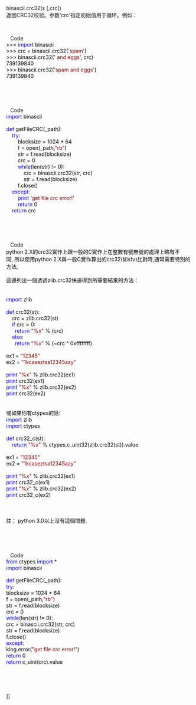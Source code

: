 <p>&nbsp;</p>
<dt>
<div>
<div>binascii.crc32(s [,crc])</div>
<div>返回CRC32校验。参数'crc'指定初始值用于循环。例如：</div>
</div>
</dt>
<p>&nbsp;</p>
<div class="cnblogs_code"><img id="Code_Closed_Image_172113" style="display: none;" onclick="this.style.display='none'; document.getElementById('Code_Closed_Text_172113').style.display='none'; document.getElementById('Code_Open_Image_172113').style.display='inline'; document.getElementById('Code_Open_Text_172113').style.display='inline';" height="16" src="http://www.cnblogs.com/images/OutliningIndicators/ContractedBlock.gif" width="11" align="top" /><img id="Code_Open_Image_172113" onclick="this.style.display='none'; document.getElementById('Code_Open_Text_172113').style.display='none'; getElementById('Code_Closed_Image_172113').style.display='inline'; getElementById('Code_Closed_Text_172113').style.display='inline';" height="16" src="http://www.cnblogs.com/images/OutliningIndicators/ExpandedBlockStart.gif" width="11" align="top" /><span id="Code_Closed_Text_172113" class="cnblogs_code_Collapse">Code</span><span id="Code_Open_Text_172113"><br /><!--<br /><br />Code highlighting produced by Actipro CodeHighlighter (freeware)<br />http://www.CodeHighlighter.com/<br /><br />--><span style="color: #000000;">&gt;&gt;&gt;</span><span style="color: #000000;">&nbsp;</span><span style="color: #0000ff;">import</span><span style="color: #000000;">&nbsp;binascii<br /></span><span style="color: #000000;">&gt;&gt;&gt;</span><span style="color: #000000;">&nbsp;crc&nbsp;</span><span style="color: #000000;">=</span><span style="color: #000000;">&nbsp;binascii.crc32(</span><span style="color: #800000;">'</span><span style="color: #800000;">spam</span><span style="color: #800000;">'</span><span style="color: #000000;">)<br /></span><span style="color: #000000;">&gt;&gt;&gt;</span><span style="color: #000000;">&nbsp;binascii.crc32(</span><span style="color: #800000;">'</span><span style="color: #800000;">&nbsp;and&nbsp;eggs</span><span style="color: #800000;">'</span><span style="color: #000000;">,&nbsp;crc)<br /></span><span style="color: #000000;">739139840</span><span style="color: #000000;"><br /></span><span style="color: #000000;">&gt;&gt;&gt;</span><span style="color: #000000;">&nbsp;binascii.crc32(</span><span style="color: #800000;">'</span><span style="color: #800000;">spam&nbsp;and&nbsp;eggs</span><span style="color: #800000;">'</span><span style="color: #000000;">)<br /></span><span style="color: #000000;">739139840</span></span></div>
<p>&nbsp;</p>
<p>&nbsp;</p>
<div class="cnblogs_code"><img align="top" width="11" src="http://www.cnblogs.com/images/OutliningIndicators/ContractedBlock.gif" height="16" onclick="this.style.display='none'; document.getElementById('Code_Closed_Text_172240').style.display='none'; document.getElementById('Code_Open_Image_172240').style.display='inline'; document.getElementById('Code_Open_Text_172240').style.display='inline';" style="display: none;" id="Code_Closed_Image_172240" /><img align="top" width="11" src="http://www.cnblogs.com/images/OutliningIndicators/ExpandedBlockStart.gif" height="16" onclick="this.style.display='none'; document.getElementById('Code_Open_Text_172240').style.display='none'; getElementById('Code_Closed_Image_172240').style.display='inline'; getElementById('Code_Closed_Text_172240').style.display='inline';" id="Code_Open_Image_172240" /><span class="cnblogs_code_Collapse" id="Code_Closed_Text_172240">Code</span><span id="Code_Open_Text_172240"><br /><!--<br /><br />Code highlighting produced by Actipro CodeHighlighter (freeware)<br />http://www.CodeHighlighter.com/<br /><br />--><span style="color: #0000ff;">import</span><span style="color: #000000;">&nbsp;binascii&nbsp;<br /><br /></span><span style="color: #0000ff;">def</span><span style="color: #000000;">&nbsp;getFileCRC(_path):&nbsp;<br />&nbsp;&nbsp;&nbsp;&nbsp;</span><span style="color: #0000ff;">try</span><span style="color: #000000;">:&nbsp;<br />&nbsp;&nbsp;&nbsp;&nbsp;&nbsp;&nbsp;&nbsp;&nbsp;blocksize&nbsp;</span><span style="color: #000000;">=</span><span style="color: #000000;">&nbsp;</span><span style="color: #000000;">1024</span><span style="color: #000000;">&nbsp;</span><span style="color: #000000;">*</span><span style="color: #000000;">&nbsp;</span><span style="color: #000000;">64</span><span style="color: #000000;">&nbsp;<br />&nbsp;&nbsp;&nbsp;&nbsp;&nbsp;&nbsp;&nbsp;&nbsp;f&nbsp;</span><span style="color: #000000;">=</span><span style="color: #000000;">&nbsp;open(_path,</span><span style="color: #800000;">"</span><span style="color: #800000;">rb</span><span style="color: #800000;">"</span><span style="color: #000000;">)&nbsp;<br />&nbsp;&nbsp;&nbsp;&nbsp;&nbsp;&nbsp;&nbsp;&nbsp;str&nbsp;</span><span style="color: #000000;">=</span><span style="color: #000000;">&nbsp;f.read(blocksize)&nbsp;<br />&nbsp;&nbsp;&nbsp;&nbsp;&nbsp;&nbsp;&nbsp;&nbsp;crc&nbsp;</span><span style="color: #000000;">=</span><span style="color: #000000;">&nbsp;0&nbsp;<br />&nbsp;&nbsp;&nbsp;&nbsp;&nbsp;&nbsp;&nbsp;&nbsp;</span><span style="color: #0000ff;">while</span><span style="color: #000000;">(len(str)&nbsp;</span><span style="color: #000000;">!=</span><span style="color: #000000;">&nbsp;0):&nbsp;<br />&nbsp;&nbsp;&nbsp;&nbsp;&nbsp;&nbsp;&nbsp;&nbsp;&nbsp;&nbsp;&nbsp;&nbsp;crc&nbsp;</span><span style="color: #000000;">=</span><span style="color: #000000;">&nbsp;binascii.crc32(str,&nbsp;crc)&nbsp;<br />&nbsp;&nbsp;&nbsp;&nbsp;&nbsp;&nbsp;&nbsp;&nbsp;&nbsp;&nbsp;&nbsp;&nbsp;str&nbsp;</span><span style="color: #000000;">=</span><span style="color: #000000;">&nbsp;f.read(blocksize)&nbsp;<br />&nbsp;&nbsp;&nbsp;&nbsp;&nbsp;&nbsp;&nbsp;&nbsp;f.close()&nbsp;<br />&nbsp;&nbsp;&nbsp;&nbsp;</span><span style="color: #0000ff;">except</span><span style="color: #000000;">:&nbsp;<br />&nbsp;&nbsp;&nbsp;&nbsp;&nbsp;&nbsp;&nbsp;&nbsp;</span><span style="color: #0000ff;">print</span><span style="color: #000000;">&nbsp;</span><span style="color: #800000;">'</span><span style="color: #800000;">get&nbsp;file&nbsp;crc&nbsp;error!</span><span style="color: #800000;">'</span><span style="color: #000000;">&nbsp;<br />&nbsp;&nbsp;&nbsp;&nbsp;&nbsp;&nbsp;&nbsp;&nbsp;</span><span style="color: #0000ff;">return</span><span style="color: #000000;">&nbsp;0&nbsp;<br />&nbsp;&nbsp;&nbsp;&nbsp;</span><span style="color: #0000ff;">return</span><span style="color: #000000;">&nbsp;crc&nbsp;&nbsp;</span></span></div>
<p>&nbsp;</p>
<p>&nbsp;</p>
<div class="cnblogs_code"><img id="Code_Closed_Image_173006" style="display: none;" onclick="this.style.display='none'; document.getElementById('Code_Closed_Text_173006').style.display='none'; document.getElementById('Code_Open_Image_173006').style.display='inline'; document.getElementById('Code_Open_Text_173006').style.display='inline';" height="16" src="http://www.cnblogs.com/images/OutliningIndicators/ContractedBlock.gif" width="11" align="top" /><img id="Code_Open_Image_173006" onclick="this.style.display='none'; document.getElementById('Code_Open_Text_173006').style.display='none'; getElementById('Code_Closed_Image_173006').style.display='inline'; getElementById('Code_Closed_Text_173006').style.display='inline';" height="16" src="http://www.cnblogs.com/images/OutliningIndicators/ExpandedBlockStart.gif" width="11" align="top" /><span id="Code_Closed_Text_173006" class="cnblogs_code_Collapse">Code</span><span id="Code_Open_Text_173006"><br /><!--<br /><br />Code highlighting produced by Actipro CodeHighlighter (freeware)<br />http://www.CodeHighlighter.com/<br /><br />--><span style="color: #000000;">python&nbsp;</span><span style="color: #000000;">2</span><span style="color: #000000;">.X的crc32實作上跟一般的C實作上在整數有號無號的處理上略有不同,&nbsp;所以使用python&nbsp;</span><span style="color: #000000;">2</span><span style="color: #000000;">.X與一般C實作算出的crc32(如sfv)比對時,通常需要特別的方法,<br /><br />這邊列出一個透過zlib.crc32快速得到所需要結果的方法：<br /><br /><br /></span><span style="color: #0000ff;">import</span><span style="color: #000000;">&nbsp;zlib<br /><br /></span><span style="color: #0000ff;">def</span><span style="color: #000000;">&nbsp;crc32(st):<br />&nbsp;&nbsp;&nbsp;&nbsp;crc&nbsp;</span><span style="color: #000000;">=</span><span style="color: #000000;">&nbsp;zlib.crc32(st)<br />&nbsp;&nbsp;&nbsp;&nbsp;</span><span style="color: #0000ff;">if</span><span style="color: #000000;">&nbsp;crc&nbsp;</span><span style="color: #000000;">&gt;</span><span style="color: #000000;">&nbsp;0:<br />&nbsp;&nbsp;&nbsp;&nbsp;&nbsp;&nbsp;</span><span style="color: #0000ff;">return</span><span style="color: #000000;">&nbsp;</span><span style="color: #800000;">"</span><span style="color: #800000;">%x</span><span style="color: #800000;">"</span><span style="color: #000000;">&nbsp;</span><span style="color: #000000;">%</span><span style="color: #000000;">&nbsp;(crc)<br />&nbsp;&nbsp;&nbsp;&nbsp;</span><span style="color: #0000ff;">else</span><span style="color: #000000;">:<br />&nbsp;&nbsp;&nbsp;&nbsp;&nbsp;&nbsp;</span><span style="color: #0000ff;">return</span><span style="color: #000000;">&nbsp;</span><span style="color: #800000;">"</span><span style="color: #800000;">%x</span><span style="color: #800000;">"</span><span style="color: #000000;">&nbsp;</span><span style="color: #000000;">%</span><span style="color: #000000;">&nbsp;(</span><span style="color: #000000;">~</span><span style="color: #000000;">crc&nbsp;</span><span style="color: #000000;">^</span><span style="color: #000000;">&nbsp;</span><span style="color: #000000;">0xffffffff</span><span style="color: #000000;">)<br /><br />ex1&nbsp;</span><span style="color: #000000;">=</span><span style="color: #000000;">&nbsp;</span><span style="color: #800000;">"</span><span style="color: #800000;">12345</span><span style="color: #800000;">"</span><span style="color: #000000;"><br />ex2&nbsp;</span><span style="color: #000000;">=</span><span style="color: #000000;">&nbsp;</span><span style="color: #800000;">"</span><span style="color: #800000;">1kcaseztsa12345azy</span><span style="color: #800000;">"</span><span style="color: #000000;"><br /><br /></span><span style="color: #0000ff;">print</span><span style="color: #000000;">&nbsp;</span><span style="color: #800000;">"</span><span style="color: #800000;">%x</span><span style="color: #800000;">"</span><span style="color: #000000;">&nbsp;</span><span style="color: #000000;">%</span><span style="color: #000000;">&nbsp;zlib.crc32(ex1)<br /></span><span style="color: #0000ff;">print</span><span style="color: #000000;">&nbsp;crc32(ex1)<br /></span><span style="color: #0000ff;">print</span><span style="color: #000000;">&nbsp;</span><span style="color: #800000;">"</span><span style="color: #800000;">%x</span><span style="color: #800000;">"</span><span style="color: #000000;">&nbsp;</span><span style="color: #000000;">%</span><span style="color: #000000;">&nbsp;zlib.crc32(ex2)<br /></span><span style="color: #0000ff;">print</span><span style="color: #000000;">&nbsp;crc32(ex2)<br /><br /><br />或如果你有ctypes的話:<br /></span><span style="color: #0000ff;">import</span><span style="color: #000000;">&nbsp;zlib<br /></span><span style="color: #0000ff;">import</span><span style="color: #000000;">&nbsp;ctypes<br /><br /></span><span style="color: #0000ff;">def</span><span style="color: #000000;">&nbsp;crc32_c(st):<br />&nbsp;&nbsp;&nbsp;&nbsp;</span><span style="color: #0000ff;">return</span><span style="color: #000000;">&nbsp;</span><span style="color: #800000;">"</span><span style="color: #800000;">%x</span><span style="color: #800000;">"</span><span style="color: #000000;">&nbsp;</span><span style="color: #000000;">%</span><span style="color: #000000;">&nbsp;ctypes.c_uint32(zlib.crc32(st)).value<br /><br />ex1&nbsp;</span><span style="color: #000000;">=</span><span style="color: #000000;">&nbsp;</span><span style="color: #800000;">"</span><span style="color: #800000;">12345</span><span style="color: #800000;">"</span><span style="color: #000000;"><br />ex2&nbsp;</span><span style="color: #000000;">=</span><span style="color: #000000;">&nbsp;</span><span style="color: #800000;">"</span><span style="color: #800000;">1kcaseztsa12345azy</span><span style="color: #800000;">"</span><span style="color: #000000;"><br /><br /></span><span style="color: #0000ff;">print</span><span style="color: #000000;">&nbsp;</span><span style="color: #800000;">"</span><span style="color: #800000;">%x</span><span style="color: #800000;">"</span><span style="color: #000000;">&nbsp;</span><span style="color: #000000;">%</span><span style="color: #000000;">&nbsp;zlib.crc32(ex1)<br /></span><span style="color: #0000ff;">print</span><span style="color: #000000;">&nbsp;crc32_c(ex1)<br /></span><span style="color: #0000ff;">print</span><span style="color: #000000;">&nbsp;</span><span style="color: #800000;">"</span><span style="color: #800000;">%x</span><span style="color: #800000;">"</span><span style="color: #000000;">&nbsp;</span><span style="color: #000000;">%</span><span style="color: #000000;">&nbsp;zlib.crc32(ex2)<br /></span><span style="color: #0000ff;">print</span><span style="color: #000000;">&nbsp;crc32_c(ex2)<br /><br /><br /><br />註：&nbsp;python&nbsp;</span><span style="color: #000000;">3</span><span style="color: #000000;">.0以上沒有這個問題.</span></span></div>
<p>&nbsp;</p>
<p>&nbsp;</p>
<div class="cnblogs_code"><img align="top" width="11" src="http://www.cnblogs.com/images/OutliningIndicators/ContractedBlock.gif" height="16" onclick="this.style.display='none'; document.getElementById('Code_Closed_Text_173528').style.display='none'; document.getElementById('Code_Open_Image_173528').style.display='inline'; document.getElementById('Code_Open_Text_173528').style.display='inline';" style="display: none;" id="Code_Closed_Image_173528" /><img align="top" width="11" src="http://www.cnblogs.com/images/OutliningIndicators/ExpandedBlockStart.gif" height="16" onclick="this.style.display='none'; document.getElementById('Code_Open_Text_173528').style.display='none'; getElementById('Code_Closed_Image_173528').style.display='inline'; getElementById('Code_Closed_Text_173528').style.display='inline';" id="Code_Open_Image_173528" /><span class="cnblogs_code_Collapse" id="Code_Closed_Text_173528">Code</span><span id="Code_Open_Text_173528"><br /><!--<br /><br />Code highlighting produced by Actipro CodeHighlighter (freeware)<br />http://www.CodeHighlighter.com/<br /><br />--><span style="color: #0000ff;">from</span><span style="color: #000000;">&nbsp;ctypes&nbsp;</span><span style="color: #0000ff;">import</span><span style="color: #000000;">&nbsp;</span><span style="color: #000000;">*</span><span style="color: #000000;">&nbsp;<br /></span><span style="color: #0000ff;">import</span><span style="color: #000000;">&nbsp;binascii&nbsp;<br /><br /></span><span style="color: #0000ff;">def</span><span style="color: #000000;">&nbsp;getFileCRC(_path):&nbsp;<br /></span><span style="color: #0000ff;">try</span><span style="color: #000000;">:&nbsp;<br />blocksize&nbsp;</span><span style="color: #000000;">=</span><span style="color: #000000;">&nbsp;</span><span style="color: #000000;">1024</span><span style="color: #000000;">&nbsp;</span><span style="color: #000000;">*</span><span style="color: #000000;">&nbsp;</span><span style="color: #000000;">64</span><span style="color: #000000;">&nbsp;<br />f&nbsp;</span><span style="color: #000000;">=</span><span style="color: #000000;">&nbsp;open(_path,</span><span style="color: #800000;">"</span><span style="color: #800000;">rb</span><span style="color: #800000;">"</span><span style="color: #000000;">)&nbsp;<br />str&nbsp;</span><span style="color: #000000;">=</span><span style="color: #000000;">&nbsp;f.read(blocksize)&nbsp;<br />crc&nbsp;</span><span style="color: #000000;">=</span><span style="color: #000000;">&nbsp;0&nbsp;<br /></span><span style="color: #0000ff;">while</span><span style="color: #000000;">(len(str)&nbsp;</span><span style="color: #000000;">!=</span><span style="color: #000000;">&nbsp;0):&nbsp;<br />crc&nbsp;</span><span style="color: #000000;">=</span><span style="color: #000000;">&nbsp;binascii.crc32(str,&nbsp;crc)&nbsp;<br />str&nbsp;</span><span style="color: #000000;">=</span><span style="color: #000000;">&nbsp;f.read(blocksize)&nbsp;<br />f.close()&nbsp;<br /></span><span style="color: #0000ff;">except</span><span style="color: #000000;">:&nbsp;<br />klog.error(</span><span style="color: #800000;">"</span><span style="color: #800000;">get&nbsp;file&nbsp;crc&nbsp;error!</span><span style="color: #800000;">"</span><span style="color: #000000;">)&nbsp;<br /></span><span style="color: #0000ff;">return</span><span style="color: #000000;">&nbsp;0&nbsp;<br /></span><span style="color: #0000ff;">return</span><span style="color: #000000;">&nbsp;c_uint(crc).value</span></span></div>
<p>&nbsp;</p>
<p>&nbsp;</p>]]